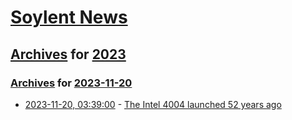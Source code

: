 # [Soylent News](../../../README.md)

## [Archives](../../index.md) for [2023](../index.md)

### [Archives](../../index.md) for [2023-11-20](index.md)

* [2023-11-20, 03:39:00](https://soylentnews.org/article.pl?sid=23/11/19/0319225&from=rss) - [The Intel 4004 launched 52 years ago](https://soylentnews.org/article.pl?sid=23/11/19/0319225&from=rss)
